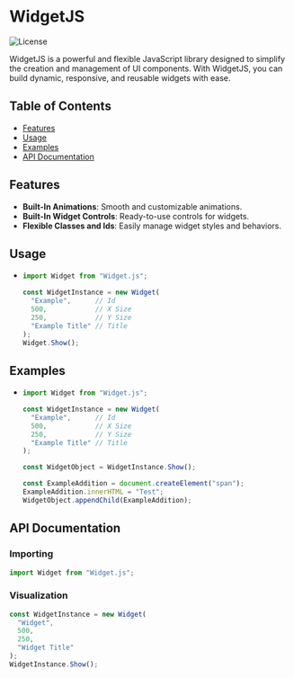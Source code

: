 # WidgetJS

![License](https://img.shields.io/github/license/kayyraa/WidgetJS)

WidgetJS is a powerful and flexible JavaScript library designed to simplify the creation and management of UI components. With WidgetJS, you can build dynamic, responsive, and reusable widgets with ease.

## Table of Contents

- [Features](#features)
- [Usage](#usage)
- [Examples](#examples)
- [API Documentation](#api-documentation)

## Features
- **Built-In Animations**: Smooth and customizable animations.
- **Built-In Widget Controls**: Ready-to-use controls for widgets.
- **Flexible Classes and Ids**: Easily manage widget styles and behaviors.

## Usage
- ```js
  import Widget from "Widget.js";

  const WidgetInstance = new Widget(
    "Example",      // Id
    500,            // X Size
    250,            // Y Size
    "Example Title" // Title
  );
  Widget.Show();

## Examples
- ```js
  import Widget from "Widget.js";

  const WidgetInstance = new Widget(
    "Example",      // Id
    500,            // X Size
    250,            // Y Size
    "Example Title" // Title
  );

  const WidgetObject = WidgetInstance.Show();

  const ExampleAddition = document.createElement("span");
  ExampleAddition.innerHTML = "Test";
  WidgetObject.appendChild(ExampleAddition);

## API Documentation
### Importing
```js
import Widget from "Widget.js";
```
### Visualization
```js
const WidgetInstance = new Widget(
  "Widget",
  500,
  250,
  "Widget Title"
);
WidgetInstance.Show();
```
